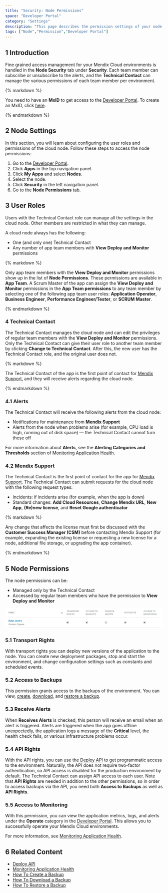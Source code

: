 ```yaml
---
title: "Security: Node Permissions"
space: "Developer Portal"
category: "Settings"
description: "This page describes the permission settings of your node."
tags: ["Node","Permission","Developer Portal"]
---
```


## 1 Introduction

Fine grained access management for your Mendix Cloud environments is handled in the **Node Security** tab under **Security**. Each team member can subscribe or unsubscribe to the alerts, and the **Technical Contact** can manage the various permissions of each team member per environment.

<div class="alert alert-info">{% markdown %}

You need to have an **MxID** to get access to the [Developer Portal](http://home.mendix.com). To create an MxID, click [here](http://www.mendix.com/try-now/?utm_source=documentation&utm_medium=community&utm_campaign=signup).

{% endmarkdown %}</div>


## 2 Node Settings

In this section, you will learn about configuring the user roles and permissions of the cloud node. Follow these steps to access the node permissions:

1. Go to the [Developer Portal](http://home.mendix.com).
2. Click **Apps** in the top navigation panel.
3. Click **My Apps** and select **Nodes**.
4. Select the node.
5. Click **Security** in the left navigation panel.
6. Go to the **Node Permissions** tab.

## 3 User Roles

Users with the Technical Contact role can manage all the settings in the cloud node. Other members are restricted in what they can manage.

A cloud node always has the following:
* One (and only one) Technical Contact
* Any number of app team members with **View Deploy and Monitor** permissions

<div class="alert alert-info">{% markdown %}

Only app team members with the **View Deploy and Monitor** permissions show up in the list of **Node Permissions**. These permissions are available in **App Team**. A Scrum Master of the app can assign the **View Deploy and Monitor** permissions in the **App Team permissions** to any team member by selecting one of the following app team user roles: **Application Operator**, **Business Engineer**, **Performance Engineer/Tester**, or **SCRUM Master**.

{% endmarkdown %}</div>

### 4 Technical Contact

The Technical Contact manages the cloud node and can edit the privileges of regular team members with the **View Deploy and Monitor** permissions. Only the Technical Contact can give their user role to another team member by clicking **Change to Technical Contact**. After this, the new user has the Technical Contact role, and the original user does not.

<div class="alert alert-info">{% markdown %}

The Technical Contact of the app is the first point of contact for [Mendix Support](https://www.support.mendix.com), and they will receive alerts regarding the cloud node.

{% endmarkdown %}</div>

### 4.1 Alerts

The Technical Contact will receive the following alerts from the cloud node:

* Notifications for maintenance from **Mendix Support**
* Alerts from the node when problems arise (for example, CPU load is high, running out of disk space) — the Technical Contact cannot turn these off

For more information about **Alerts**, see the **Alerting Categories and Thresholds** section of [Monitoring Application Health](monitoring-application-health). 

### 4.2 Mendix Support

The Technical Contact is the first point of contact for the app for [Mendix Support](https://www.support.mendix.com). The Technical Contact can submit requests for the cloud node with the following request types:

* Incidents: if incidents arise (for example, when the app is down)
* Standard changes: **Add Cloud Resources**, **Change Mendix URL**, **New App**, **(Re)new license**, and **Reset Google authenticator**

<div class="alert alert-warning">{% markdown %}

Any change that affects the license must first be discussed with the **Customer Success Manager (CSM)** before contacting Mendix Support (for example, expanding the existing license or requesting a new license for a node, additional file storage, or upgrading the app container).

{% endmarkdown %}</div>

## 5 Node Permissions

The node permissions can be:

* Managed only by the Technical Contact
* Accessed by regular team members who have the permission to **View Deploy and Monitor**

![](attachments/node-permissions/nodepermission.jpg)

### 5.1 Transport Rights

With transport rights you can deploy new versions of the application to the node. You can create new deployment packages, stop and start the environment, and change configuration settings such as constants and scheduled events.

### 5.2 Access to Backups

This permission grants access to the backups of the environment. You can view, [create](/howtogeneral/mendixcloud/how-to-create-backup), [download](/howtogeneral/mendixcloud/how-to-download-a-backup), and [restore a backup](/howtogeneral/mendixcloud/how-to-restore-a-backup).

### 5.3 Receive Alerts

When **Receives Alerts** is checked, this person will receive an email when an alert is triggered. Alerts are triggered when the app goes offline unexpectedly, the application logs a message of the **Critical** level, the health check fails, or various infrastructure problems occur.

### 5.4 API Rights

With the API rights, you can use the [Deploy API](/apidocs-mxsdk/apidocs/deploy-api) to get programmatic access to the environment. Naturally, the API does not require two-factor authentication, so API access is disabled for the production environment by default. The Technical Contact can assign API access to each user. Note that **API Rights** are needed in addition to the other permissions, so in order to access backups via the API, you need both **Access to Backups** as well as **API Rights**.

### 5.5 Access to Monitoring

With this permission, you can view the application metrics, logs, and alerts under the **Operate** category in the [Developer Portal](http://home.mendix.com). This allows you to successfully operate your Mendix Cloud environments.

For more information, see [Monitoring Application Health](/howtogeneral/mendixcloud/monitoring-application-health).

## 6 Related Content

* [Deploy API](/apidocs-mxsdk/apidocs/deploy-api)
* [Monitoring Application Health](/howtogeneral/mendixcloud/monitoring-application-health)
* [How To Create a Backup](/howtogeneral/mendixcloud/how-to-create-backup)
* [How To Download a Backup](/howtogeneral/mendixcloud/how-to-download-a-backup)
* [How To Restore a Backup](/howtogeneral/mendixcloud/how-to-restore-a-backup)
